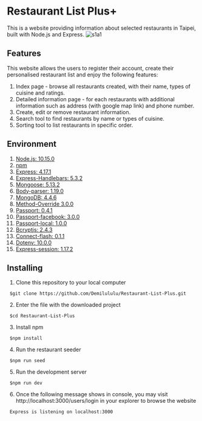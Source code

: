 # Restaurant List Plus+
This is a website providing information about selected restaurants in Taipei, built with Node.js and Express.
![s1a1](https://user-images.githubusercontent.com/43931635/128750904-2f0cfc10-0d57-454d-b6dc-35a6b559bf26.JPG)

## Features
This website allows the users to register their account, create their personalised restaurant list and enjoy the following features:
1. Index page - browse all restaurants created, with their name, types of cuisine and ratings.
2. Detailed information page - for each restaurants with additional information such as address (with google map link) and phone number.
3. Create, edit or remove restaurant information.
4. Search tool to find restaurants by name or types of cuisine.
5. Sorting tool to list restaurants in specific order.
 

## Environment
1.  [Node.js: 10.15.0](https://nodejs.org/en/)
2.  [npm](https://www.npmjs.com/get-npm)
3.  [Express: 4.17.1](https://www.npmjs.com/package/express) 
4.  [Express-Handlebars: 5.3.2](https://www.npmjs.com/package/express-handlebars)
5.  [Mongoose: 5.13.2](https://www.npmjs.com/package/mongoose)
6.  [Body-parser: 1.19.0](https://www.npmjs.com/package/body-parser)
7.  [MongoDB: 4.4.6](https://www.mongodb.com/download-center/community)
8.  [Method-Override 3.0.0](https://www.npmjs.com/package/method-override)
9.  [Passport: 0.4.1](http://www.passportjs.org/)
10. [Passport-facebook: 3.0.0](https://www.npmjs.com/package/passport-facebook)
11. [Passport-local: 1.0.0](https://www.npmjs.com/package/passport-local)
12. [Bcryptjs: 2.4.3](https://www.npmjs.com/package/bcryptjs)
13. [Connect-flash: 0.1.1](https://www.npmjs.com/package/connect-flash)
14. [Dotenv: 10.0.0](https://www.npmjs.com/package/dotenv)
15. [Express-session: 1.17.2](https://www.npmjs.com/package/express-session)

## Installing
1. Clone this repository to your local computer
```
 $git clone https://github.com/Demilululu/Restaurant-List-Plus.git
```
2. Enter the file with the downloaded project
```
 $cd Restaurant-List-Plus
```
3. Install npm
```
 $npm install
```
4. Run the restaurant seeder
```
 $npm run seed
```
5. Run the development server
```
 $npm run dev
```
6. Once the following message shows in console, you may visit http://localhost:3000/users/login in your explorer to browse the website
```
 Express is listening on localhost:3000
```